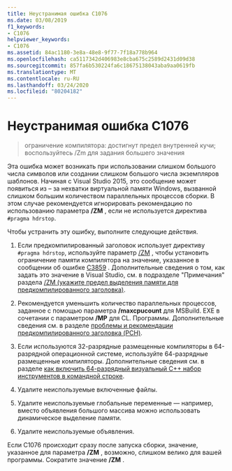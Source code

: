```yaml
---
title: Неустранимая ошибка C1076
ms.date: 03/08/2019
f1_keywords:
- C1076
helpviewer_keywords:
- C1076
ms.assetid: 84ac1180-3e8a-48e8-9f77-7f18a778b964
ms.openlocfilehash: ca5117342d406983e8cba675c2589d2431d09d38
ms.sourcegitcommit: 857fa6b530224fa6c18675138043aba9aa0619fb
ms.translationtype: MT
ms.contentlocale: ru-RU
ms.lasthandoff: 03/24/2020
ms.locfileid: "80204182"
---
```

# <a name="fatal-error-c1076"></a>Неустранимая ошибка C1076

> ограничение компилятора: достигнут предел внутренней кучи; воспользуйтесь /Zm для задания большего значения

Эта ошибка может возникать при использовании слишком большого числа символов или создании слишком большого числа экземпляров шаблонов. Начиная с Visual Studio 2015, это сообщение может появиться из – за нехватки виртуальной памяти Windows, вызванной слишком большим количеством параллельных процессов сборки. В этом случае рекомендуется игнорировать рекомендацию по использованию параметра **/ZM** , если не используется директива `#pragma hdrstop`.

Чтобы устранить эту ошибку, выполните следующие действия.

1. Если предкомпилированный заголовок использует директиву `#pragma hdrstop`, используйте параметр [/ZM](../../build/reference/zm-specify-precompiled-header-memory-allocation-limit.md) , чтобы установить ограничение памяти компилятора на значение, указанное в сообщении об ошибке [C3859](../../error-messages/compiler-errors-2/compiler-error-c3859.md) . Дополнительные сведения о том, как задать это значение в Visual Studio, см. в подразделе "Примечания" раздела [/ZM (укажите предел выделения памяти для предкомпилированного заголовка)](../../build/reference/zm-specify-precompiled-header-memory-allocation-limit.md).

1. Рекомендуется уменьшить количество параллельных процессов, заданное с помощью параметра **/maxcpucount** для MSBuild. EXE в сочетании с параметром **/MP** для CL. Программы. Дополнительные сведения см. в разделе [проблемы и рекомендации предкомпилированного заголовка (PCH)](https://devblogs.microsoft.com/cppblog/precompiled-header-pch-issues-and-recommendations/).

1. Если используются 32-разрядные размещенные компиляторы в 64-разрядной операционной системе, используйте 64-разрядные размещенные компиляторы. Дополнительные сведения см. в разделе [как включить 64-разрядный визуальный C++ набор инструментов в командной строке](../../build/how-to-enable-a-64-bit-visual-cpp-toolset-on-the-command-line.md).

1. Удалите неиспользуемые включенные файлы.

1. Удалите неиспользуемые глобальные переменные — например, вместо объявления большого массива можно использовать динамическое выделение памяти.

1. Удалите неиспользуемые объявления.

Если C1076 происходит сразу после запуска сборки, значение, указанное для параметра **/ZM** , возможно, слишком велико для вашей программы. Сократите значение **/ZM** .
